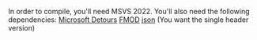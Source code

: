 In order to compile, you'll need MSVS 2022. You'll also need the following dependencies:
[Microsoft Detours](https://github.com/microsoft/Detours)
[FMOD](https://www.fmod.com/download)
[json](https://github.com/nlohmann/json)  (You want the single header version)
